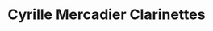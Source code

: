 ---
title: "Cyrille Mercadier Clarinettes"
url: /paris/cyrille-mercadier-clarinettes/
shop: instrument de musique
---